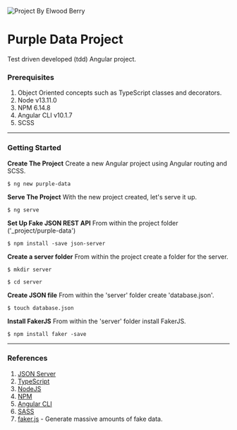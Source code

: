 ![Project By Elwood Berry](https://elwoodberry.dev/wp-content/uploads/2020/10/elwoodberry_logo.png)

# Purple Data Project
Test driven developed (tdd) Angular project.

### Prerequisites
1. Object Oriented concepts such as TypeScript classes and decorators.
2. Node v13.11.0
3. NPM 6.14.8
3. Angular CLI v10.1.7
3. SCSS

---

### Getting Started

**Create The Project**
Create a new Angular project using Angular routing and SCSS.
```
$ ng new purple-data
```

**Serve The Project**
With the new project created, let's serve it up.
```
$ ng serve
```

**Set Up Fake JSON REST API**
From within the project folder ('_project/purple-data')
```
$ npm install -save json-server
```

**Create a server folder**
From within the project create a folder for the server.
```
$ mkdir server
```
```
$ cd server
```

**Create JSON file**
From within the 'server' folder create 'database.json'.
```
$ touch database.json
```

**Install FakerJS**
From within the 'server' folder install FakerJS.
```
$ npm install faker -save
```

---

### References
1. [JSON Server](https://github.com/typicode/json-server)
1. [TypeScript](https://www.typescriptlang.org/)
1. [NodeJS](https://nodejs.org/en/)
1. [NPM](https://www.npmjs.com/)
1. [Angular CLI](https://cli.angular.io/)
1. [SASS](https://sass-lang.com/documentation/syntax#scss)
1. [faker.js](https://github.com/marak/Faker.js/) - Generate massive amounts of fake data.
